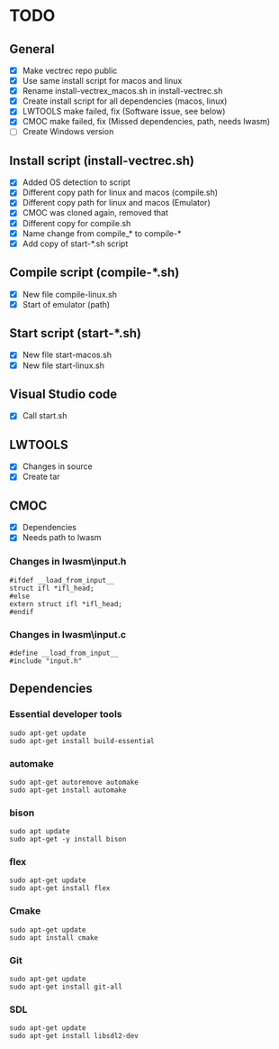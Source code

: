 # TODO

## General

- [x] Make vectrec repo public
- [x] Use same install script for macos and linux
- [x] Rename install-vectrex_macos.sh in install-vectrec.sh
- [x] Create install script for all dependencies (macos, linux)
- [x] LWTOOLS make failed, fix (Software issue, see below)
- [x] CMOC make failed, fix (Missed dependencies, path, needs lwasm)
- [ ] Create Windows version

## Install script (install-vectrec.sh)

- [x] Added OS detection to script
- [x] Different copy path for linux and macos (compile.sh)
- [x] Different copy path for linux and macos (Emulator)
- [x] CMOC was cloned again, removed that
- [x] Different copy for compile.sh
- [x] Name change from compile_* to compile-* 
- [x] Add copy of start-*.sh script

## Compile script (compile-*.sh)

- [x] New file compile-linux.sh
- [x] Start of emulator (path)

## Start script (start-*.sh)

- [x] New file start-macos.sh
- [x] New file start-linux.sh

## Visual Studio code

- [x] Call start.sh

## LWTOOLS

- [x] Changes in source
- [x] Create tar

## CMOC

- [x] Dependencies
- [x] Needs path to lwasm

### Changes in lwasm\input.h

```
#ifdef __load_from_input__
struct ifl *ifl_head;
#else 
extern struct ifl *ifl_head;
#endif
```

### Changes in lwasm\input.c

```
#define __load_from_input__
#include "input.h"
```

## Dependencies

### Essential developer tools

```
sudo apt-get update
sudo apt-get install build-essential
```

### automake

```
sudo apt-get autoremove automake
sudo apt-get install automake
```

### bison

```
sudo apt update
sudo apt-get -y install bison
```

### flex

```
sudo apt-get update
sudo apt-get install flex
```

### Cmake
	
```
sudo apt-get update
sudo apt install cmake
```

### Git

```
sudo apt-get update
sudo apt-get install git-all
```

### SDL

```
sudo apt-get update
sudo apt-get install libsdl2-dev	
```
